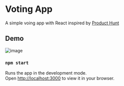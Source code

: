 # Voting App 

A simple voing app with React 
inspired by [Product Hunt](https://www.producthunt.com/)

## Demo

![image](https://github.com/amydev-me/react-voting-app/assets/11514651/34795044-eb62-4e07-89b8-ffc89c1cc420)


### `npm start`

Runs the app in the development mode.\
Open [http://localhost:3000](http://localhost:3000) to view it in your browser. 
